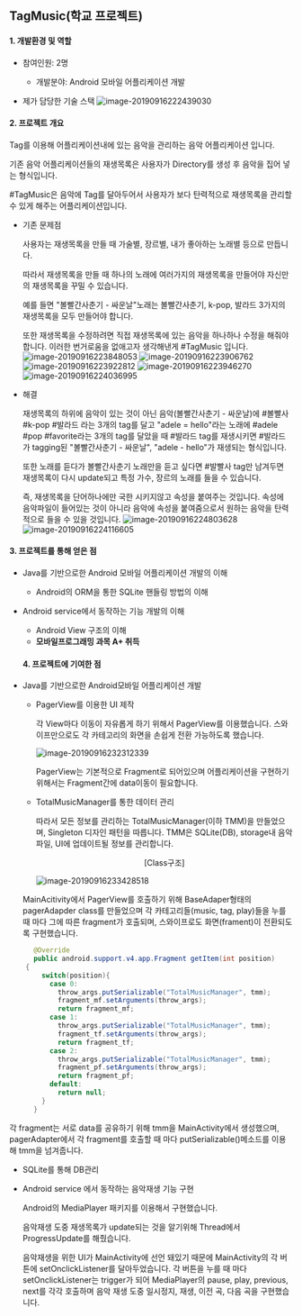 ## TagMusic(학교 프로젝트)

#### 1. 개발환경 및 역할

- 참여인원: 2명

  - 개발분야:  Android 모바일 어플리케이션 개발

- 제가 담당한 기술 스택
![image-20190916222439030](https://user-images.githubusercontent.com/40315820/75950771-83388180-5eed-11ea-9669-6d1896a35c43.png)

#### 2. 프로젝트 개요

Tag를 이용해 어플리케이션내에 있는 음악을 관리하는 음악 어플리케이션 입니다.

기존 음악 어플리케이션들의 재생목록은 사용자가 Directory를 생성 후 음악을 집어 넣는 형식입니다.

\#TagMusic은 음악에 Tag를 달아두어서 사용자가 보다 탄력적으로 재생목록을 관리할 수 있게 해주는 어플리케이션입니다.

* 기존 문제점

  사용자는 재생목록을 만들 때 가술별, 장르별, 내가 좋아하는 노래별 등으로 만듭니다.

  따라서 재생목록을 만들 때 하나의 노래에 여러가지의 재생목록을 만들어야 자신만의 재생목록을 꾸밀 수 있습니다.

  예를 들면 "볼빨간사춘기 - 싸운날"노래는 볼빨간사춘기, k-pop, 발라드 3가지의 재생목록을 모두 만들어야 합니다.

  또한 재생목록을 수정하려면 직접 재생목록에 있는 음악을 하나하나 수정을 해줘야합니다. 이러한 번거로움을 없애고자 생각해낸게 \#TagMusic 입니다.
  ![image-20190916223848053](https://user-images.githubusercontent.com/40315820/75950774-87fd3580-5eed-11ea-952a-4700b29ca5fc.png)
  ![image-20190916223906762](https://user-images.githubusercontent.com/40315820/75950779-8b90bc80-5eed-11ea-8130-1712abfd189f.png)
  ![image-20190916223922812](https://user-images.githubusercontent.com/40315820/75950783-8f244380-5eed-11ea-9258-1bb5d468a118.png)
  ![image-20190916223946270](https://user-images.githubusercontent.com/40315820/75950788-92b7ca80-5eed-11ea-8075-056805228d71.png)
  ![image-20190916224036995](https://user-images.githubusercontent.com/40315820/75950792-977c7e80-5eed-11ea-94b4-d1b5a5ab38a8.png)

  

  

* 해결

  재생목록의 하위에 음악이 있는 것이 아닌 음악(볼빨간사춘기 - 싸운날)에 #볼빨사 #k-pop #발라드 라는 3개의 tag를 달고 "adele = hello"라는 노래에 #adele #pop #favorite라는 3개의 tag를 달았을 때 #발라드 tag를 재생시키면 #발라드가 tagging된 "볼빨간사춘기 - 싸운날", "adele - hello"가 재생되는 형식입니다.

  또한 노래를 듣다가 볼빨간사춘기 노래만을 듣고 싶다면 #발빨사 tag만 남겨두면 재생목록이 다시 update되고 특정 가수, 장르의 노래를 들을 수 있습니다.

  즉, 재생목록을 단어하나에만 국한 시키지않고 속성을 붙여주는 것입니다. 속성에 음악파일이 들어있는 것이 아니라 음악에 속성을 붙여줌으로서 원하는 음악을 탄력적으로 들을 수 있을 것입니다.
  ![image-20190916224803628](https://user-images.githubusercontent.com/40315820/75950826-b418b680-5eed-11ea-90dc-816f7f9e87de.png)
  ![image-20190916224116605](https://user-images.githubusercontent.com/40315820/75950835-b713a700-5eed-11ea-9bd5-6aa141879fa6.png)

#### 3. 프로젝트를 통해 얻은 점

* Java를 기반으로한 Android 모바일 어플리케이션 개발의 이해

  * Android의 ORM을 통한 SQLite 핸들링 방법의 이해

* Android service에서 동작하는 기능 개발의 이해

  * Android View 구조의 이해
  * **모바일프로그래밍 과목 A+ 취득**

  #### 4. 프로젝트에 기여한 점

* Java를 기반으로한 Android모바일 어플리케이션 개발

  * PagerView를 이용한 UI 제작

    각 View마다 이동이 자유롭게 하기 위해서 PagerView를 이용했습니다. 스와이프만으로도 각 카테고리의 화면을 손쉽게 전환 가능하도록 했습니다.

    ![image-20190916232312339](https://user-images.githubusercontent.com/40315820/75950869-ceeb2b00-5eed-11ea-95f8-60d7fe0e8dbc.png)

    PagerView는 기본적으로 Fragment로 되어있으며 어플리케이션을 구현하기 위해서는 Fragment간에 data이동이 필요합니다.

  * TotalMusicManager를 통한 데이터 관리

    따라서 모든 정보를 관리하는 TotalMusicManager(이하 TMM)을 만들었으며, Singleton 디자인 패턴을 따릅니다. TMM은 SQLite(DB), storage내 음악파일, UI에 업데이트될 정보를 관리합니다.

    <center>[Class구조]</center>

    ![image-20190916233428518](https://user-images.githubusercontent.com/40315820/75950881-d579a280-5eed-11ea-9593-e6d29a49f7e4.png)

  MainAcitivity에서 PagerView를 호출하기 위해 BaseAdaper형태의 pagerAdapder class를 만들었으며 각 카테고리들(music, tag, play)들을 누를 때 마다 그에 따른 fragment가 호출되며, 스와이프로도 화면(frament)이 전환되도록 구현했습니다.

  

```java
      @Override
      public android.support.v4.app.Fragment getItem(int position)
    {
        switch(position){
          case 0:
            throw_args.putSerializable("TotalMusicManager", tmm);
            fragment_mf.setArguments(throw_args);
            return fragment_mf;
          case 1:
            throw_args.putSerializable("TotalMusicManager", tmm);
            fragment_tf.setArguments(throw_args);
            return fragment_tf;
          case 2:
            throw_args.putSerializable("TotalMusicManager", tmm);
            fragment_pf.setArguments(throw_args);
            return fragment_pf;
          default:
            return null;
        }
      }
```

  각 fragment는 서로 data를 공유하기 위해 tmm을 MainActivity에서 생성했으며, pagerAdapter에서 각 fragment를 호출할 때 마다 putSerializable()메소드를 이용해 tmm을 넘겨줍니다.

  * SQLite를 통해 DB관리

  * Android service 에서 동작하는 음악재생 기능 구현

    Android의 MediaPlayer 패키지를 이용해서 구현했습니다.

    음악재생 도중 재생목록가 update되는 것을 알기위해 Thread에서 ProgressUpdate를 해줬습니다.

    음악재생을 위한 UI가 MainActivity에 선언 돼있기 때문에 MainActivity의 각 버튼에 setOnclickListener를 달아두었습니다. 각 버튼을 누를 때 마다 setOnclickListener는 trigger가 되어 MediaPlayer의 pause, play, previous, next를 각각 호출하며 음악 재생 도중 일시정지, 재생, 이전 곡, 다음 곡을 구현했습니다.
